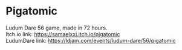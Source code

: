# Pigatomic
Ludum Dare 56 game, made in 72 hours.   
Itch.io link: https://samaelxxi.itch.io/pigatomic   
LudumDare link: https://ldjam.com/events/ludum-dare/56/pigatomic
 
